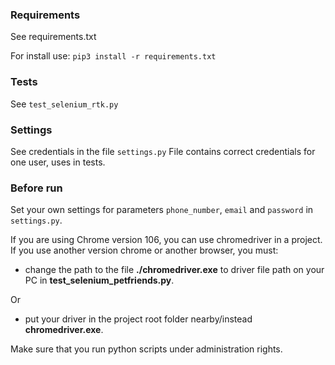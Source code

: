 ### Requirements

See requirements.txt

For install use:
`pip3 install -r requirements.txt`

### Tests

See `test_selenium_rtk.py`

### Settings
See credentials in the file `settings.py`
File contains correct credentials for one user, uses in tests.

### Before run

Set your own settings for parameters `phone_number`, `email` and `password` in `settings.py`.

If you are using Chrome version 106, you can use chromedriver in a project.
If you use another version chrome or another browser, you must:
- change the path to the file __./chromedriver.exe__ to driver file path on your PC in __test_selenium_petfriends.py__.

Or

- put your driver in the project root folder nearby/instead __chromedriver.exe__.

Make sure that you run python scripts under administration rights.